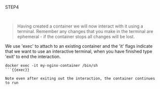 STEP4

<br>

>Having created a container we will now interact with it using a terminal. Remember any changes that you make in the terminal are ephemeral - if the container stops all changes will be lost.

We use 'exec' to attach to an existing container and the 'it' flags indicate that we want to use an interactive terminal, when you have finished type 'exit' to end the interaction. 

```plain
docker exec -it my-nginx-container /bin/sh
```{{exec}}

Note even after exiting out the interaction, the container continues to run


